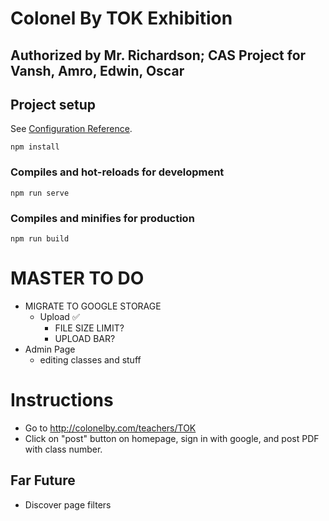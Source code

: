 # Colonel By TOK Exhibition

## Authorized by Mr. Richardson; CAS Project for Vansh, Amro, Edwin, Oscar

## Project setup
See [Configuration Reference](https://cli.vuejs.org/config/).
```
npm install
```

### Compiles and hot-reloads for development
```
npm run serve
```

### Compiles and minifies for production
```
npm run build
```

# MASTER TO DO
- MIGRATE TO GOOGLE STORAGE
    - Upload ✅
        - FILE SIZE LIMIT?
        - UPLOAD BAR?
- Admin Page
    - editing classes and stuff

# Instructions
- Go to http://colonelby.com/teachers/TOK
- Click on "post" button on homepage, sign in with google, and post PDF with class number. 

## Far Future
- Discover page filters